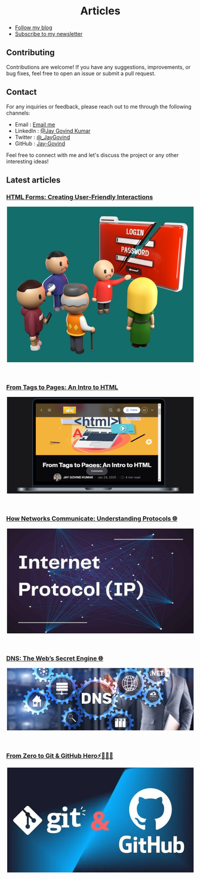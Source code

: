 <h1 align="center">Articles</h1>

- [Follow my blog](https://hashnode.com/@jay-govind)
- [Subscribe to my newsletter](https://jaygovind-blogs.hashnode.dev/newsletter)

## Contributing

Contributions are welcome! If you have any suggestions, improvements, or bug fixes, feel free to open an issue or submit a pull request.

## Contact

For any inquiries or feedback, please reach out to me through the following channels:

- Email : [Email me](mailto:govind.iq@gmail.com)
- LinkedIn : [@Jay Govind Kumar](https://www.linkedin.com/in/govind-jay)
- Twitter : [@\_JayGovind](https://twitter.com/_JayGovind)
- GitHub : [Jay-Govind](https://www.github.com/Jay-Govind)

Feel free to connect with me and let's discuss the project or any other interesting ideas!


## Latest articles

### [HTML Forms: Creating User-Friendly Interactions](https://jaygovind-blogs.hashnode.dev/html-forms)

  <a href="https://jaygovind-blogs.hashnode.dev/html-forms">
      <p align=center>
      <img width = "500px" alt="network check karo apna" src="./assets/htmlForms.png">
    <p>
  </a>

<br>

### [From Tags to Pages: An Intro to HTML](https://jaygovind-blogs.hashnode.dev/html-basics)

  <a href="https://jaygovind-blogs.hashnode.dev/html-basics">
      <p align=center>
      <img width = "500px" alt="network check karo apna" src="./assets/html.png">
    <p>
  </a>

<br>

### [How Networks Communicate: Understanding Protocols 🌐](https://jaygovind-blogs.hashnode.dev/how-networks-communicate-understanding-protocols)

  <a href="https://jaygovind-blogs.hashnode.dev/how-networks-communicate-understanding-protocols">
      <p align=center>
      <img width = "500px" alt="network check karo apna" src="./assets/ip.png">
    <p>
  </a>

<br>

### [DNS: The Web’s Secret Engine 🌐](https://jaygovind-blogs.hashnode.dev/dns-the-webs-secret-engine)

  <a href="https://jaygovind-blogs.hashnode.dev/dns-the-webs-secret-engine">
      <p align=center>
      <img width = "500px" alt="network check karo apna" src="./assets/dns.png">
    <p>
  </a>

<br>

### [From Zero to Git & GitHub Hero⚡👨🏼‍💻](https://jaygovind-blogs.hashnode.dev/from-zero-to-git-github-hero)

  <a href="https://jaygovind-blogs.hashnode.dev/from-zero-to-git-github-hero">
      <p align=center>
      <img width = "500px" alt="network check karo apna" src="./assets/gitGithub.png">
    <p>
  </a>

<br>